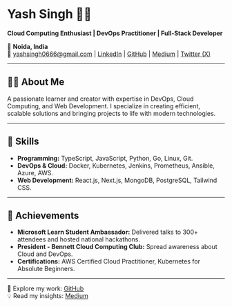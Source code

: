 # Yash Singh 👨‍💻

**Cloud Computing Enthusiast | DevOps Practitioner | Full-Stack Developer**

📍 **Noida, India**  
📧 yashsingh0666@gmail.com |
[LinkedIn](https://www.linkedin.com/in/yash-singhh/) | [GitHub](https://github.com/yashsinghhh) | [Medium](https://medium.com/@yashsingh0666) | [Twitter (X)](https://x.com/Yashsinghh_)

---

## 👨‍💻 **About Me**
A passionate learner and creator with expertise in DevOps, Cloud Computing, and Web Development. I specialize in creating efficient, scalable solutions and bringing projects to life with modern technologies.

---

## 🔧 **Skills**
- **Programming:** TypeScript, JavaScript, Python, Go, Linux, Git.  
- **DevOps & Cloud:** Docker, Kubernetes, Jenkins, Prometheus, Ansible, Azure, AWS.  
- **Web Development:** React.js, Next.js, MongoDB, PostgreSQL, Tailwind CSS.

---

## 🏅 **Achievements**
- **Microsoft Learn Student Ambassador:** Delivered talks to 300+ attendees and hosted national hackathons.  
- **President - Bennett Cloud Computing Club:** Spread awareness about Cloud and DevOps.  
- **Certifications:** AWS Certified Cloud Practitioner, Kubernetes for Absolute Beginners.

---

📂 Explore my work: [GitHub](https://github.com/yashsinghhh)  
💡 Read my insights: [Medium](https://medium.com/@yashsingh0666)
